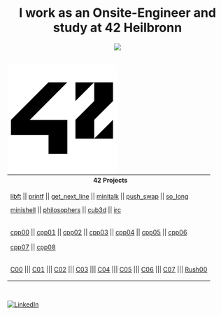 <h1 align="center">
    I work as an Onsite-Engineer and study at 42 Heilbronn
</h1>
<p align="center">
    <img src="https://skillicons.dev/icons?i=c,cpp,linux,bash,windows,powershell,git"/>
</p>
<br>
<a href="https://www.42heilbronn.de/en/?_gl=1*138a8s*_up*MQ..&gclid=Cj0KCQjww5u2BhDeARIsALBuLnPIqIUVFLC692elBFgjtKE8jnV5W0YhCH9zJADNEJ-jPBlSYaDuDLAaAlXKEALw_wcB">
  <img align="left" src="https://github.com/paprzyby/paprzyby/blob/main/42_Logo.png"
        width="250" 
       height="250" />
</a>
<table align="center">
<tr>
<th align="center"> &nbsp; 42 Projects</th>
</tr>
<tr>
<td>

[libft](https://github.com/paprzyby/libft) || [printf](https://github.com/paprzyby/ft_printf) || [get_next_line](https://github.com/paprzyby/get_next_line)
|| [minitalk](https://github.com/paprzyby/minitalk) || [push_swap](https://github.com/paprzyby/push_swap) || [so_long](https://github.com/paprzyby/so_long)
<br>

[minishell](https://github.com/paprzyby/minishell) || [philosophers](https://github.com/paprzyby/philo) || [cub3d](https://github.com/paprzyby/cub3d)
|| [irc](https://github.com/paprzyby/ft_irc)
<br>
<br>
<br>
[cpp00](https://github.com/paprzyby/cpp00) || [cpp01](https://github.com/paprzyby/cpp01) || [cpp02](https://github.com/paprzyby/cpp02) || [cpp03](https://github.com/paprzyby/cpp03)
|| [cpp04](https://github.com/paprzyby/cpp04) || [cpp05](https://github.com/paprzyby/cpp05) || [cpp06](https://github.com/paprzyby/cpp06)
<br>
<br>
[cpp07](https://github.com/paprzyby/cpp07) || [cpp08](https://github.com/paprzyby/cpp08)
<br>
<br>
<br>
[C00](https://github.com/paprzyby/42-Piscine/tree/main/C00) ||| [C01](https://github.com/paprzyby/42-Piscine/tree/main/C01) ||| [C02](https://github.com/paprzyby/42-Piscine/tree/main/C02)
||| [C03](https://github.com/paprzyby/42-Piscine/tree/main/C03) ||| [C04](https://github.com/paprzyby/42-Piscine/tree/main/C04) ||| [C05](https://github.com/paprzyby/42-Piscine/tree/main/C05)
||| [C06](https://github.com/paprzyby/42-Piscine/tree/main/C06) ||| [C07](https://github.com/paprzyby/42-Piscine/tree/main/C07) ||| [Rush00](https://github.com/paprzyby/Rush00)
</td>
</tr> </table>
<br>

[![LinkedIn](https://img.shields.io/badge/LinkedIn-%230077B5.svg?logo=linkedin&logoColor=white)](https://linkedin.com/in/pawel-przybyla-52296431a)
